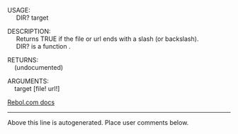 USAGE:  
&nbsp;&nbsp;&nbsp;&nbsp;&nbsp;DIR?&nbsp;target&nbsp;  
  
DESCRIPTION:  
&nbsp;&nbsp;&nbsp;&nbsp;&nbsp;Returns&nbsp;TRUE&nbsp;if&nbsp;the&nbsp;file&nbsp;or&nbsp;url&nbsp;ends&nbsp;with&nbsp;a&nbsp;slash&nbsp;(or&nbsp;backslash).  
&nbsp;&nbsp;&nbsp;&nbsp;&nbsp;DIR?&nbsp;is&nbsp;a&nbsp;function&nbsp;.  
  
RETURNS:  
&nbsp;&nbsp;&nbsp;&nbsp;(undocumented)  
  
ARGUMENTS:  
&nbsp;&nbsp;&nbsp;&nbsp;target&nbsp;[file!&nbsp;url!]  

[Rebol.com docs](http://www.rebol.com/r3/docs/functions/dir-q.html)
___
Above this line is autogenerated. Place user comments below.